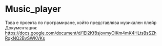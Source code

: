 # Music_player
Това е проекта по програмиране, който представлява музикален плейр
Документация: https://docs.google.com/document/d/1Ei2Kf8sjovmyOlKm4mK4HLtsBsSZhRqkNQ2BvSWKVKs

